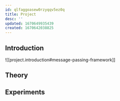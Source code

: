 ```yaml
---
id: qlfaggoasew0rzyqqv5ez0q
title: Project
desc: ''
updated: 1670649935439
created: 1670642038825
---
```

## Introduction
![[project.introduction#message-passing-framework]]

## Theory

## Experiments